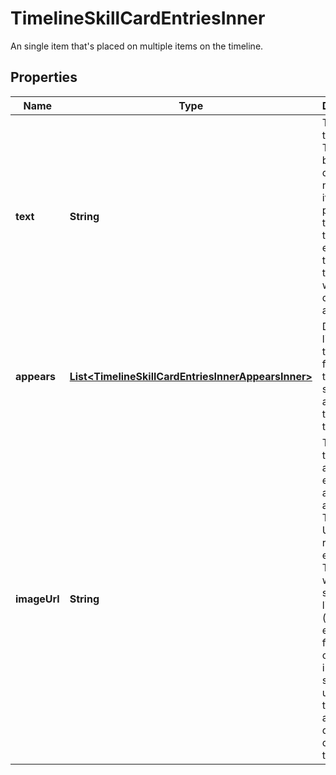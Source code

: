 

# TimelineSkillCardEntriesInner

An single item that's placed on multiple items on the timeline.

## Properties

| Name | Type | Description | Notes |
|------------ | ------------- | ------------- | -------------|
|**text** | **String** | The text of the entry. This would be the display name for an item being placed on the timeline, for example the name of the person who was detected in a video. |  [optional] |
|**appears** | [**List&lt;TimelineSkillCardEntriesInnerAppearsInner&gt;**](TimelineSkillCardEntriesInnerAppearsInner.md) | Defines a list of timestamps for when this item should appear on the timeline. |  [optional] |
|**imageUrl** | **String** | The image to show on a for an entry that appears on a timeline. This image URL is required for every entry.  The image will be shown in a list of items (for example faces), and clicking the image will show the user where that entry appears during the duration of this entry. |  [optional] |



